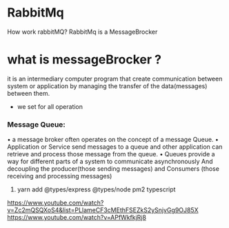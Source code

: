 # RabbitMq
How work rabbitMQ? RabbitMq is a MessageBrocker
# what is messageBrocker ?
it is an intermediary computer program that create communication between system or application by managing the transfer of the data(messages) between them.
* we set for all operation 
### Message Queue:
• a message broker often operates on the concept of a message Queue.
• Application or Service send messages to a queue and other application can retrieve and process those message from the queue.
• Queues provide a way for different parts of a system to communicate asynchronously And decoupling the producer(those sending messages) and Consumers (those receiving and processing messages)




1. yarn add @types/express @types/node pm2 typescript



https://www.youtube.com/watch?v=Zc2mQSQXoS4&list=PLlameCF3cMEthFSEZkS2ySnjvGg9OJ85X
https://www.youtube.com/watch?v=APfWkfkjRj8